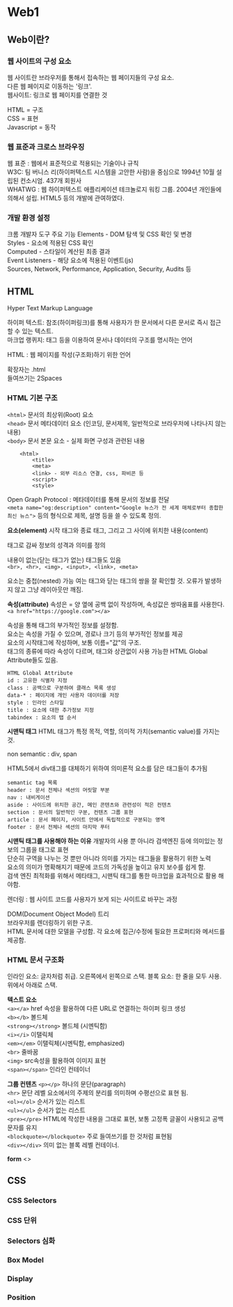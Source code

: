 # Web1
## Web이란?
### 웹 사이트의 구성 요소  
웹 사이트란 브라우저를 통해서 접속하는 웹 페이지들의 구성 요소.  
다른 웹 페이지로 이동하는 '링크'.  
웹사이트: 링크로 웹 페이지를 연결한 것  

HTML = 구조  
CSS = 표현  
Javascript = 동작  

### 웹 표준과 크로스 브라우징
웹 표준 : 웹에서 표준적으로 적용되는 기술이나 규칙  
W3C: 팀 버니스 리(하이퍼텍스트 시스템을 고안한 사람)을 중심으로 1994년 10월 설립된 컨소시엄. 437개 회원사  
WHATWG : 웹 하이퍼텍스트 애플리케이션 테크놀로지 워킹 그룹. 2004년 개인들에 의해서 설립. HTML5 등의 개발에 관여하였다.  

### 개발 환경 설정
크롬 개발자 도구 주요 기능
Elements - DOM 탐색 및 CSS 확인 및 변경  
    Styles - 요소에 적용된 CSS 확인  
    Computed - 스타일이 계산된 최종 결과  
    Event Listeners - 해당 요소에 적용된 이벤트(js)  
Sources, Network, Performance, Application, Security, Audits 등  

## HTML
Hyper Text Markup Language  

하이퍼 텍스트: 참조(하이퍼링크)를 통해 사용자가 한 문서에서 다른 문서로 즉시 접근할 수 있는 텍스트.  
마크업 랭퀴지: 태그 등을 이용하여 문서나 데이터의 구조를 명시하는 언어  

HTML : 웹 페이지를 작성(구조화)하기 위한 언어    

확장자는 .html  
들여쓰기는 2Spaces  


### HTML 기본 구조
`<html>` 문서의 최상위(Root) 요소   
`<head>` 문서 메타데이터 요소 (인코딩, 문서제목, 일반적으로 브라우저에 나타나지 않는 내용)   
`<body>` 문서 본문 요소 - 실제 화면 구성과 관련된 내용  

```
    <html>
        <title>
        <meta>
        <link> - 외부 리소스 연결, css, 파비콘 등
        <script>
        <style>
```

Open Graph Protocol : 메타데이터를 통해 문서의 정보를 전달  
`<meta name="og:description" content="Google 뉴스가 전 세계 매체로부터 종합한 최신 뉴스">`
등의 형식으로 제목, 설명 등을 쓸 수 있도록 정의.   


**요소(element)**
시작 태그와 종료 태그, 그리고 그 사이에 위치한 내용(content)  
  
태그로 감싸 정보의 성격과 의미를 정의  
  
내용이 없는(닫는 태그가 없는) 태그들도 있음  
`<br>, <hr>, <img>, <input>, <link>, <meta>`  
  

요소는 중첩(nested) 가능
    여는 태그와 닫는 태그의 쌍을 잘 확인할 것. 오류가 발생하지 않고 그냥 레이아웃만 깨짐.

**속성(attribute)** 
속성은 = 양 옆에 공백 없이 작성하며, 속성값은 쌍따옴표를 사용한다.  
`<a href="https://google.com"></a>`  
  
속성을 통해 태그의 부가적인 정보를 설정함.  
요소는 속성을 가질 수 있으며, 경로나 크기 등의 부가적인 정보를 제공  
요소의 시작태그에 작성하며, 보통 이름="값"의 구조.  
태그의 종류에 따라 속성이 다르며, 태그와 상관없이 사용 가능한 HTML Global Attribute들도 있음.  

```
HTML Global Attribute
id : 고유한 식별자 지정
class : 공백으로 구분하여 클래스 목록 생성
data-* : 페이지에 개인 사용자 데이터를 저장
style : 인라인 스타일
title : 요소에 대한 추가정보 지정
tabindex : 요소의 탭 순서
```

**시맨틱 태그**
HTML 태그가 특정 목적, 역할, 의미적 가치(semantic value)를 가지는 것.  

non semantic : div, span  

HTML5에서 div태그를 대체하기 위하여 의미론적 요소를 담은 태그들이 추가됨

```
semantic tag 목록
header : 문서 전체나 섹션의 머릿말 부분
nav : 내비게이션
aside : 사이드에 위치한 공간, 메인 콘텐츠와 관련성이 적은 컨텐츠
section : 문서의 일반적인 구분, 컨텐츠 그룹 표현
article : 문서 페이지, 사이트 안에서 독립적으로 구분되는 영역
footer : 문서 전체나 섹션의 마지막 푸터
```

**시맨틱 태그를 사용해야 하는 이유**
개발자의 사용 뿐 아니라 검색엔진 등에 의미있는 정보의 그룹을 태그로 표현  
단순히 구역을 나누는 것 뿐만 아니라 의미를 가지는 태그들을 활용하기 위한 노력  
요소의 의미가 명확해지기 때문에 코드의 가독성을 높이고 유지 보수를 쉽게 함.  
검색 엔진 최적화를 위해서 메타태그, 시맨틱 태그를 통한 마크업을 효과적으로 활용 해야함.  


렌더링 : 웹 사이트 코드를 사용자가 보게 되는 사이트로 바꾸는 과정

DOM(Document Object Model) 트리  
브라우저를 렌더링하기 위한 구조.  
    HTML 문서에 대한 모델을 구성함. 
    각 요소에 접근/수정에 필요한 프로퍼티와 메서드를 제공함.  

### HTML 문서 구조화
인라인 요소: 글자처럼 취급. 오른쪽에서 왼쪽으로 스택.
블록 요소: 한 줄을 모두 사용. 위에서 아래로 스택.

**텍스트 요소**  
`<a></a>` href 속성을 활용하여 다른 URL로 연결하는 하이퍼 링크 생성  
`<b></b>` 볼드체    
`<strong></strong>` 볼드체 (시멘틱함)    
`<i></i>` 이탤릭체    
`<em></em>` 이탤릭체(시멘틱함, emphasized)    
`<br>` 줄바꿈  
`<img>` src속성을 활용하여 이미지 표현  
`<span></span>` 인라인 컨테이너  

**그룹 컨텐츠**
`<p></p>` 하나의 문단(paragraph)    
`<hr>` 문단 레벨 요소에서의 주제의 분리를 의미하며 수평선으로 표현 됨.  
`<ol></ol>` 순서가 있는 리스트  
`<ul></ul>` 순서가 없는 리스트  
`<pre></pre>` HTML에 작성한 내용을 그대로 표현, 보통 고정폭 글꼴이 사용되고 공백 문자를 유지  
`<blockquote></blockquote>` 주로 들여쓰기를 한 것처럼 표현됨  
`<div></div>` 의미 없는 블록 레벨 컨테이너.  

**form**
<>

## CSS
### CSS Selectors
### CSS 단위
### Selectors 심화
### Box Model
### Display
### Position

